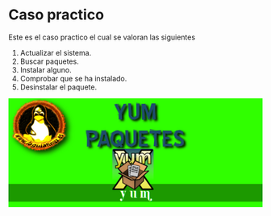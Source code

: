 # Caso practico
Este es el caso practico el cual se valoran las siguientes
1. Actualizar el sistema.
2. Buscar paquetes.
3. Instalar alguno.
4. Comprobar que se ha instalado.
5. Desinstalar el paquete.

![yum.jpg](/img/yum.jpg)
